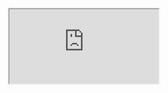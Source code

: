 <!--
 * @FilePath: \vitepress-starter\docs\front\react\zh-docs.md
 * @Author: itmanyong itmanyong@gmail.com
 * @CreateDate: Do not edit
 * @LastEditors: itmanyong itmanyong@gmail.com
 * @LastEditTime: 2022-07-10 01:27:45
 * @Description: 
-->
<Iframe src="https://react.docschina.org/docs/getting-started.html" />